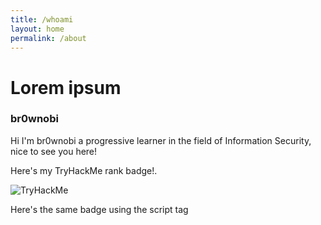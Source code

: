 ```yaml
---
title: /whoami
layout: home
permalink: /about
---
```


# Lorem ipsum
### br0wnobi

Hi I'm br0wnobi a progressive learner in the field of Information Security, nice to see you here!


Here's my TryHackMe rank badge!.

<img src="https://tryhackme-badges.s3.amazonaws.com/br0wnboi.png" alt="TryHackMe">

Here's the same badge using the script tag

<script src="https://tryhackme.com/badge/98590"></script>
